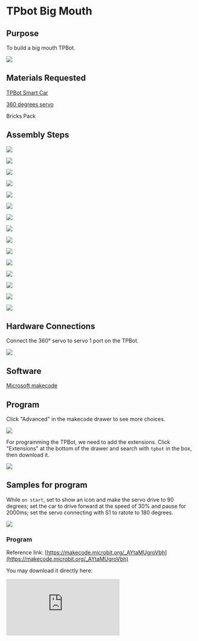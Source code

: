 ﻿---
sidebar_position: 2
sidebar_label: TPbot Big Mouth
---

# TPbot Big Mouth

## Purpose

To build a big mouth TPBot.


![](https://wiki-media-ef.oss-cn-hongkong.aliyuncs.com//images/tpbot-brick-expansion-case-02-01.png)

## Materials Requested


[TPBot Smart Car](https://www.elecfreaks.com/tpbot.html)

[360 degrees servo](https://www.elecfreaks.com/geekservo-2kg-360-degrees-compatible-with-lego.html)

Bricks Pack



## Assembly Steps

![](https://wiki-media-ef.oss-cn-hongkong.aliyuncs.com//images/tpbot-brick-expansion-step-02-01.png)

![](https://wiki-media-ef.oss-cn-hongkong.aliyuncs.com//images/tpbot-brick-expansion-step-02-02.png)

![](https://wiki-media-ef.oss-cn-hongkong.aliyuncs.com//images/tpbot-brick-expansion-step-02-03.png)

![](https://wiki-media-ef.oss-cn-hongkong.aliyuncs.com//images/tpbot-brick-expansion-step-02-04.png)

![](https://wiki-media-ef.oss-cn-hongkong.aliyuncs.com//images/tpbot-brick-expansion-step-02-05.png)

![](https://wiki-media-ef.oss-cn-hongkong.aliyuncs.com//images/tpbot-brick-expansion-step-02-06.png)

![](https://wiki-media-ef.oss-cn-hongkong.aliyuncs.com//images/tpbot-brick-expansion-step-02-07.png)

![](https://wiki-media-ef.oss-cn-hongkong.aliyuncs.com//images/tpbot-brick-expansion-step-02-08.png)

![](https://wiki-media-ef.oss-cn-hongkong.aliyuncs.com//images/tpbot-brick-expansion-step-02-09.png)

![](https://wiki-media-ef.oss-cn-hongkong.aliyuncs.com//images/tpbot-brick-expansion-step-02-10.png)

![](https://wiki-media-ef.oss-cn-hongkong.aliyuncs.com//images/tpbot-brick-expansion-step-02-11.png)

![](https://wiki-media-ef.oss-cn-hongkong.aliyuncs.com//images/tpbot-brick-expansion-step-02-12.png)

![](https://wiki-media-ef.oss-cn-hongkong.aliyuncs.com//images/tpbot-brick-expansion-step-02-13.png)

![](https://wiki-media-ef.oss-cn-hongkong.aliyuncs.com//images/tpbot-brick-expansion-step-02-14.png)

![](https://wiki-media-ef.oss-cn-hongkong.aliyuncs.com//images/tpbot-brick-expansion-step-02-15.png)

## Hardware Connections

Connect the 360° servo to servo 1 port on the TPBot.

![](https://wiki-media-ef.oss-cn-hongkong.aliyuncs.com//images/tpbot-brick-expansion-case-01-02.png)


## Software

[Microsoft makecode](https://makecode.microbit.org/#)


## Program



Click "Advanced" in the makecode drawer to see more choices.

![](https://wiki-media-ef.oss-cn-hongkong.aliyuncs.com//images/tpbot-brick-expansion-case-01-03.png)

For programming the TPBot, we need to add the extensions. Click "Extensions" at the bottom of the drawer and search with `tpbot` in the box, then download it.

![](https://wiki-media-ef.oss-cn-hongkong.aliyuncs.com//images/tpbot-brick-expansion-case-01-04.png)


## Samples for program

While `on start`, set to show an icon and make the servo drive to 90 degrees; set the car to drive forward at the speed of 30% and pause for 2000ms; set the servo connecting with S1 to ratote to 180 degrees.


![](https://wiki-media-ef.oss-cn-hongkong.aliyuncs.com//images/tpbot-brick-expansion-case-02-05.png)


### Program

Reference link: [https://makecode.microbit.org/_AYtaMUgroVbh](https://makecode.microbit.org/_AYtaMUgroVbh)

You may download it directly here:

<div
    style={{
        position: 'relative',
        paddingBottom: '60%',
        overflow: 'hidden',
    }}
>
    <iframe
        src="https://makecode.microbit.org/_AYtaMUgroVbh"
        frameborder="0"
        sandbox="allow-popups allow-forms allow-scripts allow-same-origin"
        style={{
            position: 'absolute',
            width: '100%',
            height: '100%',
        }}
    />
</div>

## Conclusion


The big monster would open the mouth and drive forward for 2 senconds after powering on, then it stops and close the mouth.
